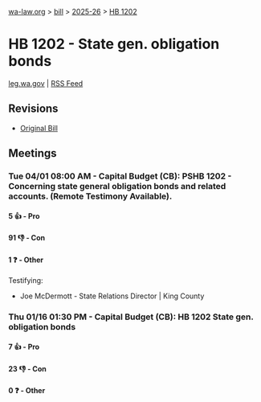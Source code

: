 [wa-law.org](/) > [bill](/bill/) > [2025-26](/bill/2025-26/) > [HB 1202](/bill/2025-26/hb/1202/)

# HB 1202 - State gen. obligation bonds
[leg.wa.gov](https://app.leg.wa.gov/billsummary?BillNumber=1202&Year=2025&Initiative=false) | [RSS Feed](./rss.xml)

## Revisions
* [Original Bill](1/)

## Meetings
### Tue 04/01 08:00 AM - Capital Budget (CB): PSHB 1202 - Concerning state general obligation bonds and related accounts.  (Remote Testimony Available).
#### 5 👍 - Pro

#### 91 👎 - Con

#### 1 ❓ - Other
Testifying:
* Joe McDermott - State Relations Director | King County

### Thu 01/16 01:30 PM - Capital Budget (CB): HB 1202 State gen. obligation bonds
#### 7 👍 - Pro

#### 23 👎 - Con

#### 0 ❓ - Other
